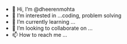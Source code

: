 - 👋 Hi, I’m @dheerenmohta
- 👀 I’m interested in ...coding, problem solving 
- 🌱 I’m currently learning ...
- 💞️ I’m looking to collaborate on ... 
- 📫 How to reach me ...

<!---
dheerenmohta/dheerenmohta is a ✨ special ✨ repository because its `README.md` (this file) appears on your GitHub profile.
You can click the Preview link to take a look at your changes.
--->
